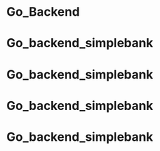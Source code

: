 # Go_Backend
# Go_backend_simplebank
# Go_backend_simplebank
# Go_backend_simplebank
# Go_backend_simplebank
